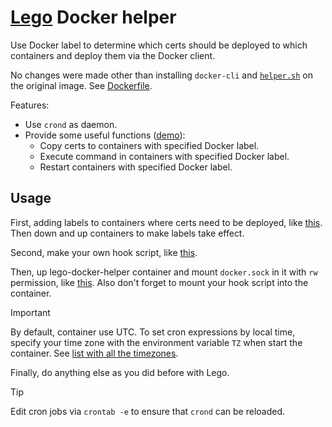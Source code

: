 # [Lego](https://github.com/go-acme/lego) Docker helper

Use Docker label to determine which certs should be deployed to which containers and deploy them via the Docker client.

No changes were made other than installing `docker-cli` and [`helper.sh`](https://github.com/rea1shane/lego-docker-helper/blob/main/helper.sh) on the original image. See [Dockerfile](https://github.com/rea1shane/lego-docker-helper/blob/main/Dockerfile).

Features:

- Use `crond` as daemon.
- Provide some useful functions ([demo](https://github.com/rea1shane/lego-docker-helper/tree/main/demo)):
  - Copy certs to containers with specified Docker label.
  - Execute command in containers with specified Docker label.
  - Restart containers with specified Docker label.

## Usage

First, adding labels to containers where certs need to be deployed, like [this](https://github.com/rea1shane/lego-docker-helper/blob/main/demo/docker-compose.yaml#L11). Then down and up containers to make labels take effect.

Second, make your own hook script, like [this](https://github.com/rea1shane/lego-docker-helper/blob/main/hook.sh.example).

Then, up lego-docker-helper container and mount `docker.sock` in it with `rw` permission, like [this](https://github.com/rea1shane/lego-docker-helper/blob/main/demo/docker-compose.yaml#L6). Also don't forget to mount your hook script into the container.

> [!IMPORTANT]
>
> By default, container use UTC. To set cron expressions by local time, specify your time zone with the environment variable `TZ` when start the container. See [list with all the timezones](https://en.wikipedia.org/wiki/List_of_tz_database_time_zones#List).

Finally, do anything else as you did before with Lego.

> [!TIP]
>
> Edit cron jobs via `crontab -e` to ensure that `crond` can be reloaded.
